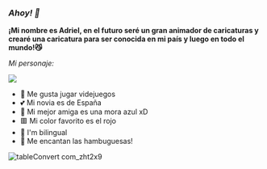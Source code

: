 ### *Ahoy! 🍔*

**¡Mi nombre es Adriel, en el futuro seré un gran animador de caricaturas y crearé una caricatura para ser conocida en mi país y luego en todo el mundo!😼**

 _Mi personaje:_ 

![](https://user-images.githubusercontent.com/114208147/218566741-0c00df16-8b87-4537-8470-148676f96f99.gif)



- 👾 Me gusta jugar videjuegos 
- 💕 Mi novia es de España
- 💙 Mi mejor amiga es una mora azul xD
- 🟥 Mi color favorito es el rojo
- 💬 I'm bilingual
- 🍔 Me encantan las hambuguesas!

![tableConvert com_zht2x9](https://user-images.githubusercontent.com/114208147/219147574-135d13d9-7aaa-438b-80c2-3b2c715c9123.jpeg)
